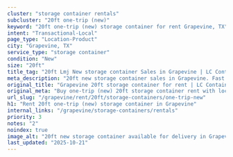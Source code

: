 ```yaml
---
cluster: "storage container rentals"
subcluster: "20ft one-trip (new)"
keyword: "20ft one-trip (new) storage container for rent Grapevine, TX"
intent: "Transactional-Local"
page_type: "Location-Product"
city: "Grapevine, TX"
service_type: "storage container"
condition: "New"
size: "20ft"
title_tag: "20ft Lmj New storage container Sales in Grapevine | LC Container"
meta_description: "20ft new storage container sales in Grapevine. Fast delivery, competitive pricing. Serving storage containers area. Quote ID: BRN. Call (214) 524-4168 for your free quote today."
original_title: "Grapevine 20ft storage container for rent | LC Container"
original_meta: "Buy one-trip (new) 20ft storage container rent with local delivery in Grapevine, TX. LC Container — local Since 2003. Request a fast quote today."
url_slug: "/grapevine/rent/20ft/storage-containers/one-trip-new"
h1: "Rent 20ft one-trip (new) storage container in Grapevine"
internal_links: "/grapevine/storage-containers/rentals"
priority: 3
notes: "2"
noindex: true
image_alt: "20ft new storage container available for delivery in Grapevine"
last_updated: "2025-10-21"
---
```


<!-- TODO: Add unique city/inventory copy, images, and internal links here. -->

